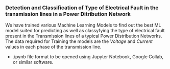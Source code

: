 ### Detection and Classification of Type of Electrical Fault in the transmission lines in a Power Ditribution Network
We have trained various Machine Learning Models to find out the best ML model suited for predicting as well as classyfying the type of electrical fault present in the Transmission lines of a typical Power Distribution Networks. The data required for Training the models are the *Voltage* and *Current* values in each phase of the transmission line.

- .ipynb file format to be opened using Jupyter Notebook, Google Collab, or similar software.
